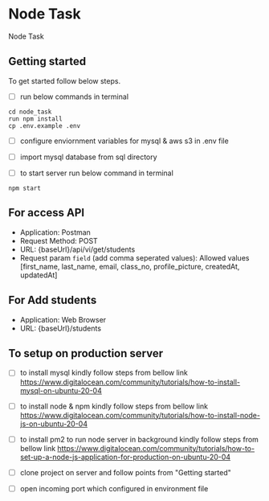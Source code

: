 # Node Task

Node Task

## Getting started

To get started follow below steps.

- [ ] run below commands in terminal

```
cd node_task
run npm install
cp .env.example .env
```
- [ ] configure enviornment variables for mysql & aws s3 in .env file

- [ ] import mysql database from sql directory

- [ ] to start server run below command in terminal

```
npm start
```
## For access API
- Application: Postman
- Request Method: POST
- URL: {baseUrl}/api/vi/get/students
- Request param `field` (add comma seperated values): Allowed values [first_name, last_name, email, class_no, profile_picture, createdAt, updatedAt]

## For Add students
- Application: Web Browser
- URL: {baseUrl}/students

## To setup on production server
- [ ] to install mysql kindly follow steps from bellow link
https://www.digitalocean.com/community/tutorials/how-to-install-mysql-on-ubuntu-20-04

- [ ] to install node & npm kindly follow steps from bellow link
https://www.digitalocean.com/community/tutorials/how-to-install-node-js-on-ubuntu-20-04

- [ ] to install pm2 to run node server in background kindly follow steps from bellow link
https://www.digitalocean.com/community/tutorials/how-to-set-up-a-node-js-application-for-production-on-ubuntu-20-04

- [ ] clone project on server and follow points from "Getting started"
- [ ] open incoming port which configured in environment file
